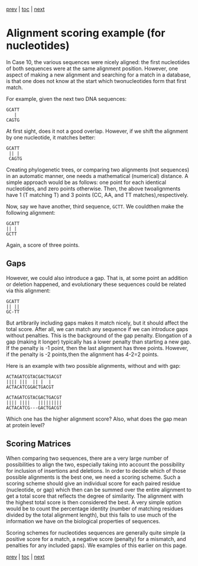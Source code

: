 [prev](comparing.md) | [toc](./README.md) | [next](protein.md)

# Alignment scoring example (for nucleotides)

In Case 10, the various sequences were nicely aligned: the first nucleotides of both
sequences were at the same alignment position. However, one aspect of making a new
alignment and searching for a match in a database, is that one does not know at the start
which​ ​two​ ​nucleotides​ ​form​ ​that​ ​first​ ​match.

For​ ​example,​ ​given​ ​the​ ​next​ ​two​ ​DNA​ ​sequences:

```
GCATT
​ ​ ​ ​|
CAGTG
```

At first sight, does it not a good overlap. However, if we shift the alignment by one
nucleotide,​ ​it​ ​matches​ ​better:

```
GCATT
​ ​||​ ​|
​ ​CAGTG
```

​​Creating phylogenetic trees, or comparing two alignments (not sequences) in an automatic
manner, one needs a mathematical (numerical) distance. A simple approach would be as
follows: one point for each identical nucleotides, and zero points otherwise. Then, the above
two​ ​alignments​ ​have​ ​1​ ​(T​ ​matching​ ​T)​ ​and​ ​3​ ​points​ ​(CC,​ ​AA,​ ​and​ ​TT​ ​matches),​ ​respectively.

Now,​ ​say​ ​we​ ​have​ ​another​, third ​sequence,​ `​GCTT`.​ ​We​ ​could​ ​then​ ​make​ ​the​ ​following​ ​alignment:

```
GCATT
||​ ​|
GCTT
```

Again, a score of three points.

## Gaps

However, we could also introduce a gap. That is, at some
point an addition or deletion happened, and evolutionary these sequences could be related
via​ ​this​ ​alignment:

```
GCATT
||​ ​||
GC-TT
```

But artibrarily including gaps makes it match nicely, but it should affect the total score. After
all, we can match any sequence if we can introduce gaps without penalties. This is the
background of the gap penalty. Elongation of a gap (making it longer) typically has a lower
penalty than starting a new gap. If the penalty is -1 point, then the last alignment has three
points.​ ​However,​ ​if​ ​the​ ​penalty​ ​is​ ​-2​ ​points,​ ​then​ ​the​ ​alignment​ ​has​ ​4-2=2​ ​points.

Here is an example with two possible alignments, without and with gap:

```
ACTAGATCGTACGACTGACGT
|||| |||  || |  |
ACTACATCGGACTGACGT
```

```
ACTAGATCGTACGACTGACGT
|||| ||||   |||||||||
ACTACATCG---GACTGACGT
```

Which one has the higher alignment score? Also, what does the gap mean at protein level?

## Scoring Matrices

When comparing two sequences, there are a very large number of possibilities to align the two,
especially taking into account the possibility for inclusion of insertions and deletions.
In order to decide which of those possible alignments is the best one, we need a scoring scheme.
Such a scoring scheme should give an individual score for each paired residue (nucleotide, or
gap) which then can be summed over the entire alignment to get a total score that reflects
the degree of similarity. The alignment with the highest total score is then considered the
best. A very simple option would be to count the percentage identity (number of matching
residues divided by the total alignment length), but this fails to use much of the information
we have on the biological properties of sequences.

Scoring schemes for nucleotides sequences are generally quite simple (a positive score for a match,
a negative score (penalty) for a mismatch, and penalties for any included gaps). We examples
of this earlier on this page.

[prev](comparing.md) | [toc](./README.md) | [next](protein.md)

